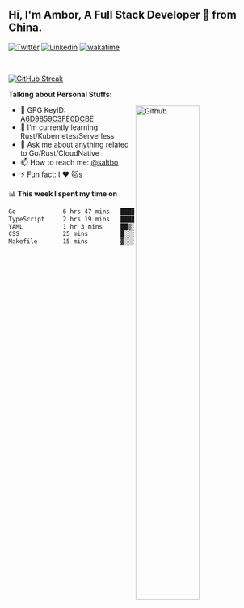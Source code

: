 ## Hi, I'm Ambor, A Full Stack Developer 🚀 from China.

[![Twitter](https://img.shields.io/badge/-saltbo-1ca0f1?style=flat&logo=twitter&logoColor=white)](https://twitter.com/rdsaltbo)
[![Linkedin](https://img.shields.io/badge/-saltbo-blue?style=flat&logo=Linkedin&logoColor=white)](https://www.linkedin.com/in/saltbo/)
[![wakatime](https://wakatime.com/badge/user/f82b1c77-faab-48cd-aef5-a12c0aff104b.svg)](https://wakatime.com/@f82b1c77-faab-48cd-aef5-a12c0aff104b)

&nbsp;  

[![GitHub Streak](http://github-readme-streak-stats.herokuapp.com?user=saltbo&hide_border=true&date_format=M%20j%5B%2C%20Y%5D)](https://git.io/streak-stats)

**Talking about Personal Stuffs:**
<!-- Any image aligned to the right. Beware the width  -->
<img width="50%" align="right" alt="Github" src="https://raw.githubusercontent.com/saltbo/saltbo/master/images/git-header.svg" />

- 🤘 GPG KeyID: [A6D9859C3FE0DCBE](https://saltbo.cn/pgp_keys.asc)
- 🌱 I’m currently learning Rust/Kubernetes/Serverless
- 💬 Ask me about anything related to Go/Rust/CloudNative
- 📫 How to reach me: [@saltbo](https://t.me/saltbo)
- ⚡ Fun fact: I :heart: :cat:s


📊 **This week I spent my time on**
<!--START_SECTION:waka-->

```txt
Go             6 hrs 47 mins   ███████████████▒░░░░░░░░░   61.26 %
TypeScript     2 hrs 19 mins   █████▒░░░░░░░░░░░░░░░░░░░   21.02 %
YAML           1 hr 3 mins     ██▒░░░░░░░░░░░░░░░░░░░░░░   09.55 %
CSS            25 mins         █░░░░░░░░░░░░░░░░░░░░░░░░   03.77 %
Makefile       15 mins         ▓░░░░░░░░░░░░░░░░░░░░░░░░   02.27 %
```

<!--END_SECTION:waka-->
